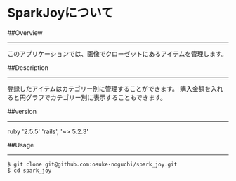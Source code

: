 SparkJoyについて
====


##Overview
___
このアプリケーションでは、画像でクローゼットにあるアイテムを管理します。

##Description
___
登録したアイテムはカテゴリー別に管理することができます。
購入金額を入れると円グラフでカテゴリー別に表示することもできます。


##version
___
  ruby '2.5.5'  'rails', '~> 5.2.3'

##Usage
___
```
$ git clone git@github.com:osuke-noguchi/spark_joy.git
$ cd spark_joy
```
